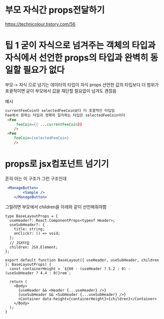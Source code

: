 # 부모 자식간 props전달하기

https://technicolour.tistory.com/56


# 팁 1 굳이 자식으로 넘겨주는 객체의 타입과 자식에서 선언한 props의 타입과 완벽히 동일할 필요가 없다

부모-> 자식 으로 넘기는 데이터의 타입이 자식 props 선언한 값의 타입보다 더 범위가 포괄적이면
굳이 부모에서 값을 재단할 필요없이 넘겨도 괜찮음

예시 
``` html
currentFeeCoin이 selectedFeeCoin보다 더 포괄적인 타입임
Fee에서 원하는 타입과 정확히 일치하는 타입은 selectedFeeCoin이다
 <Fee
     feeCoin={{ ...currentFeeCoin}}
    />
 <Fee
    feeCoin={selectedFeeCoin}
    />
```
# props로 jsx컴포넌트 넘기기

흔히 아는 이 구조가 그런 구조인데
```jsx
 <ManageButton>
        <Sample />
    </ManageButton>
```
그럴려면 부모에서 children을 아래와 같이 선언해줘야함
```tsx
type BaseLayoutProps = {
  useHeader?: React.ComponentProps<typeof Header>;
  useSubHeader?: {
    title: string;
    onClick?: () => void;
  };
  // JSX타입
  children: JSX.Element;
};

export default function BaseLayout({ useHeader, useSubHeader, children }: BaseLayoutProps) {
  const containerHeight = `${60 - (useHeader ? 5.2 : 0) - (useSubHeader ? 4.4 : 0)}rem`;

  return (
    <Body>
      {useHeader && <Header {...useHeader} />}
      {useSubHeader && <SubHeader {...useSubHeader} />}
      <Container data-height={containerHeight}>{children}</Container>
    </Body>
  );
}
```